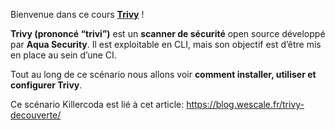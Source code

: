 Bienvenue dans ce cours **[Trivy](https://aquasecurity.github.io/trivy)** !

**Trivy (prononcé “trivi”)** est un **scanner de sécurité** open source développé par **Aqua Security**. Il est exploitable en CLI, mais son objectif est d’être mis en place au sein d’une CI.

Tout au long de ce scénario nous allons voir **comment installer, utiliser et configurer Trivy**.

Ce scénario Killercoda est lié à cet article: https://blog.wescale.fr/trivy-decouverte/